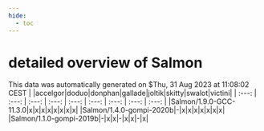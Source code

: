 ```yaml
---
hide:
  - toc
---
```


detailed overview of Salmon
===========================


This data was automatically generated on $Thu, 31 Aug 2023 at 11:08:02 CEST
| |accelgor|doduo|donphan|gallade|joltik|skitty|swalot|victini|
| :---: | :---: | :---: | :---: | :---: | :---: | :---: | :---: | :---: |
|Salmon/1.9.0-GCC-11.3.0|x|x|x|x|x|x|x|x|
|Salmon/1.4.0-gompi-2020b|-|x|x|x|x|x|x|x|
|Salmon/1.1.0-gompi-2019b|-|x|x|-|x|x|-|x|
